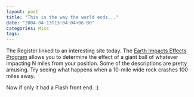 ```yaml
---
layout: post
title: "This is the way the world ends..."
date: "2004-04-13T13:04:04+06:00"
categories: Misc 
tags: 
---
```


The Register linked to an interesting site today. The <a href="http://www.lpl.arizona.edu/impacteffects/">Earth Impacts Effects Program</a> allows you to determine the effect of a giant ball of whatever impacting N miles from your position. Some of the descriptions are pretty amusing. Try seeing what happens when a 10-mile wide rock crashes 100 miles away.

Now if only it had a Flash front end. :)
